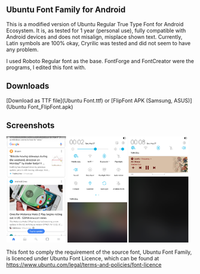 ## Ubuntu Font Family for Android
This is a modified version of Ubuntu Regular True Type Font for Android Ecosystem. It is, as tested for 1 year (personal use), fully compatible with Android devices and does not misalign, misplace shown text. Currently, Latin symbols are 100% okay, Cryrilic was tested and did not seem to have any problem.

I used Roboto Regular font as the base. FontForge and FontCreator were the programs, I edited this font with.   

## Downloads
[Download as TTF file](Ubuntu Font.ttf) or [FlipFont APK (Samsung, ASUS)](Ubuntu Font_FlipFont.apk)

## Screenshots
[<img src="screenshots/1.png" width=160>](screenshots/1.png)
[<img src="screenshots/2.png" width=160>](screenshots/2.png)
[<img src="screenshots/3.png" width=160>](screenshots/3.png)


This font to comply the requirement of the source font, Ubuntu Font Family, is licenced under Ubuntu Font Licence, which can be found at https://www.ubuntu.com/legal/terms-and-policies/font-licence
